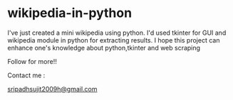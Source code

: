 # wikipedia-in-python

I've just created a mini wikipedia using python. I'd used tkinter for GUI and wikipedia module in python for extracting results. I hope this project can enhance one's knowledge about python,tkinter and web scraping

Follow for more!!

Contact me :

sripadhsujit2009h@gmail.com
